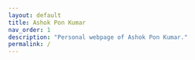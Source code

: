 ```yaml
---
layout: default
title: Ashok Pon Kumar
nav_order: 1
description: "Personal webpage of Ashok Pon Kumar."
permalink: /
---
```

